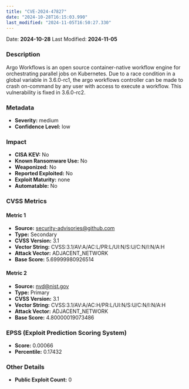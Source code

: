 ```yaml
---
title: "CVE-2024-47827"
date: "2024-10-28T16:15:03.990"
last_modified: "2024-11-05T16:50:27.330"
---
```




Date: **2024-10-28** Last Modified: **2024-11-05**

### Description  
Argo Workflows is an open source container-native workflow engine for orchestrating parallel jobs on Kubernetes. Due to a race condition in a global variable in 3.6.0-rc1, the argo workflows controller can be made to crash on-command by any user with access to execute a workflow. This vulnerability is fixed in 3.6.0-rc2.

### Metadata  
- **Severity:** medium
- **Confidence Level:** low

### Impact  
- **CISA KEV:** No
- **Known Ransomware Use:** No
- **Weaponized:** No
- **Reported Exploited:** No
- **Exploit Maturity:** none
- **Automatable:** No

### CVSS Metrics  

#### Metric 1
- **Source:** security-advisories@github.com
- **Type:** Secondary
- **CVSS Version:** 3.1
- **Vector String:** CVSS:3.1/AV:A/AC:L/PR:L/UI:N/S:U/C:N/I:N/A:H
- **Attack Vector:** ADJACENT_NETWORK
- **Base Score:** 5.69999980926514

#### Metric 2
- **Source:** nvd@nist.gov
- **Type:** Primary
- **CVSS Version:** 3.1
- **Vector String:** CVSS:3.1/AV:A/AC:H/PR:L/UI:N/S:U/C:N/I:N/A:H
- **Attack Vector:** ADJACENT_NETWORK
- **Base Score:** 4.80000019073486


### EPSS (Exploit Prediction Scoring System)  
- **Score:** 0.00066
- **Percentile:** 0.17432

### Other Details  
- **Public Exploit Count:** 0
